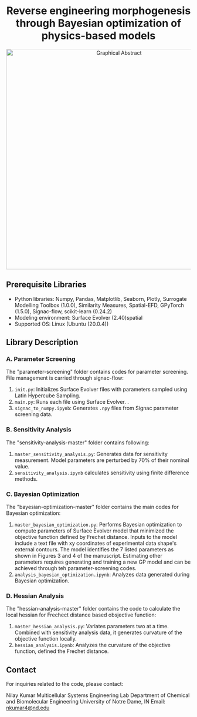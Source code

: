 <h1 align="center">Reverse engineering morphogenesis through Bayesian optimization of physics-based models </h1>


<p align="center">
  <img src="dependencies/graphicalAbstract.png" alt="Graphical Abstract" width="600">
</p>


## Prerequisite Libraries

- Python libraries: Numpy, Pandas, Matplotlib, Seaborn, Plotly, Surrogate Modelling Toolbox (1.0.0), Similarity Measures, Spatial-EFD, GPyTorch (1.5.0), Signac-flow, scikit-learn (0.24.2)
- Modeling environment: Surface Evolver (2.40)spatial
- Supported OS: Linux (Ubuntu (20.0.4))


## Library Description

### A. Parameter Screening

The "parameter-screening" folder contains codes for parameter screening. File management is carried through signac-flow:

1. `init.py`: Initializes Surface Evolver files with parameters sampled using Latin Hypercube Sampling.
2. `main.py`: Runs each file using Surface Evolver. .
3. `signac_to_numpy.ipynb`: Generates `.npy` files from Signac parameter screening data.

### B. Sensitivity Analysis

The "sensitivity-analysis-master" folder contains following:

1. `master_sensitivity_analysis.py`: Generates data for sensitivity measurement. Model parameters are perturbed by 70% of their nominal value. 
2. `sensitivity_analysis.ipynb` calculates sensitivity using finite difference methods.

### C. Bayesian Optimization

The "bayesian-optimization-master" folder contains the main codes for Bayesian optimization:

1. `master_bayesian_optimization.py`: Performs Bayesian optimization to compute parameters of Surface Evolver model that minimized the objective function defined by Frechet distance. Inputs to the model include a text file with xy coordinates of experimental data shape's external contours. The model identifies the 7 listed parameters as shown in Figures 3 and 4 of the manuscript. Estimating other parameters requires generating and training a new GP model and can be achieved through teh parameter-screening codes.
2. `analysis_bayesian_optimization.ipynb`: Analyzes data generated during Bayesian optimization.

### D. Hessian Analysis

The "hessian-analysis-master" folder contains the code to calculate the local hessian for Frechect distance based obsjective function:

1. `master_hessian_analysis.py`: Variates parameters two at a time. Combined with sensitivity analysis data, it generates curvature of the objective function locally.
2. `hessian_analysis.ipynb`: Analyzes the curvature of the objective function, defined the Frechet distance.

## Contact

For inquiries related to the code, please contact:

Nilay Kumar
Multicellular Systems Engineering Lab
Department of Chemical and Biomolecular Engineering
University of Notre Dame, IN
Email: nkumar4@nd.edu